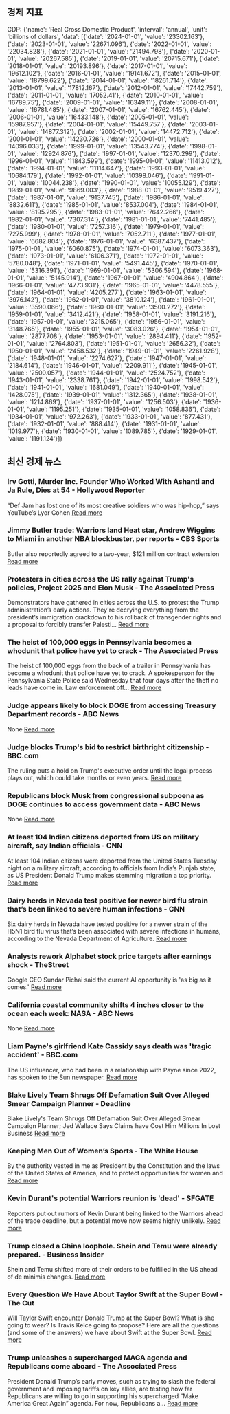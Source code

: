## 경제 지표

<!-- ECONOMIC-DATA-START -->
GDP: {'name': 'Real Gross Domestic Product', 'interval': 'annual', 'unit': 'billions of dollars', 'data': [{'date': '2024-01-01', 'value': '23302.163'}, {'date': '2023-01-01', 'value': '22671.096'}, {'date': '2022-01-01', 'value': '22034.828'}, {'date': '2021-01-01', 'value': '21494.798'}, {'date': '2020-01-01', 'value': '20267.585'}, {'date': '2019-01-01', 'value': '20715.671'}, {'date': '2018-01-01', 'value': '20193.896'}, {'date': '2017-01-01', 'value': '19612.102'}, {'date': '2016-01-01', 'value': '19141.672'}, {'date': '2015-01-01', 'value': '18799.622'}, {'date': '2014-01-01', 'value': '18261.714'}, {'date': '2013-01-01', 'value': '17812.167'}, {'date': '2012-01-01', 'value': '17442.759'}, {'date': '2011-01-01', 'value': '17052.41'}, {'date': '2010-01-01', 'value': '16789.75'}, {'date': '2009-01-01', 'value': '16349.11'}, {'date': '2008-01-01', 'value': '16781.485'}, {'date': '2007-01-01', 'value': '16762.445'}, {'date': '2006-01-01', 'value': '16433.148'}, {'date': '2005-01-01', 'value': '15987.957'}, {'date': '2004-01-01', 'value': '15449.757'}, {'date': '2003-01-01', 'value': '14877.312'}, {'date': '2002-01-01', 'value': '14472.712'}, {'date': '2001-01-01', 'value': '14230.726'}, {'date': '2000-01-01', 'value': '14096.033'}, {'date': '1999-01-01', 'value': '13543.774'}, {'date': '1998-01-01', 'value': '12924.876'}, {'date': '1997-01-01', 'value': '12370.299'}, {'date': '1996-01-01', 'value': '11843.599'}, {'date': '1995-01-01', 'value': '11413.012'}, {'date': '1994-01-01', 'value': '11114.647'}, {'date': '1993-01-01', 'value': '10684.179'}, {'date': '1992-01-01', 'value': '10398.046'}, {'date': '1991-01-01', 'value': '10044.238'}, {'date': '1990-01-01', 'value': '10055.129'}, {'date': '1989-01-01', 'value': '9869.003'}, {'date': '1988-01-01', 'value': '9519.427'}, {'date': '1987-01-01', 'value': '9137.745'}, {'date': '1986-01-01', 'value': '8832.611'}, {'date': '1985-01-01', 'value': '8537.004'}, {'date': '1984-01-01', 'value': '8195.295'}, {'date': '1983-01-01', 'value': '7642.266'}, {'date': '1982-01-01', 'value': '7307.314'}, {'date': '1981-01-01', 'value': '7441.485'}, {'date': '1980-01-01', 'value': '7257.316'}, {'date': '1979-01-01', 'value': '7275.999'}, {'date': '1978-01-01', 'value': '7052.711'}, {'date': '1977-01-01', 'value': '6682.804'}, {'date': '1976-01-01', 'value': '6387.437'}, {'date': '1975-01-01', 'value': '6060.875'}, {'date': '1974-01-01', 'value': '6073.363'}, {'date': '1973-01-01', 'value': '6106.371'}, {'date': '1972-01-01', 'value': '5780.048'}, {'date': '1971-01-01', 'value': '5491.445'}, {'date': '1970-01-01', 'value': '5316.391'}, {'date': '1969-01-01', 'value': '5306.594'}, {'date': '1968-01-01', 'value': '5145.914'}, {'date': '1967-01-01', 'value': '4904.864'}, {'date': '1966-01-01', 'value': '4773.931'}, {'date': '1965-01-01', 'value': '4478.555'}, {'date': '1964-01-01', 'value': '4205.277'}, {'date': '1963-01-01', 'value': '3976.142'}, {'date': '1962-01-01', 'value': '3810.124'}, {'date': '1961-01-01', 'value': '3590.066'}, {'date': '1960-01-01', 'value': '3500.272'}, {'date': '1959-01-01', 'value': '3412.421'}, {'date': '1958-01-01', 'value': '3191.216'}, {'date': '1957-01-01', 'value': '3215.065'}, {'date': '1956-01-01', 'value': '3148.765'}, {'date': '1955-01-01', 'value': '3083.026'}, {'date': '1954-01-01', 'value': '2877.708'}, {'date': '1953-01-01', 'value': '2894.411'}, {'date': '1952-01-01', 'value': '2764.803'}, {'date': '1951-01-01', 'value': '2656.32'}, {'date': '1950-01-01', 'value': '2458.532'}, {'date': '1949-01-01', 'value': '2261.928'}, {'date': '1948-01-01', 'value': '2274.627'}, {'date': '1947-01-01', 'value': '2184.614'}, {'date': '1946-01-01', 'value': '2209.911'}, {'date': '1945-01-01', 'value': '2500.057'}, {'date': '1944-01-01', 'value': '2524.752'}, {'date': '1943-01-01', 'value': '2338.761'}, {'date': '1942-01-01', 'value': '1998.542'}, {'date': '1941-01-01', 'value': '1681.049'}, {'date': '1940-01-01', 'value': '1428.075'}, {'date': '1939-01-01', 'value': '1312.365'}, {'date': '1938-01-01', 'value': '1214.869'}, {'date': '1937-01-01', 'value': '1256.503'}, {'date': '1936-01-01', 'value': '1195.251'}, {'date': '1935-01-01', 'value': '1058.836'}, {'date': '1934-01-01', 'value': '972.263'}, {'date': '1933-01-01', 'value': '877.431'}, {'date': '1932-01-01', 'value': '888.414'}, {'date': '1931-01-01', 'value': '1019.977'}, {'date': '1930-01-01', 'value': '1089.785'}, {'date': '1929-01-01', 'value': '1191.124'}]}
<!-- ECONOMIC-DATA-END -->
## 최신 경제 뉴스

<!-- NEWS-START -->
### Irv Gotti, Murder Inc. Founder Who Worked With Ashanti and Ja Rule, Dies at 54 - Hollywood Reporter
“Def Jam has lost one of its most creative soldiers who was hip-hop,” says YouTube’s Lyor Cohen
[Read more](http://www.hollywoodreporter.com/news/music-news/irv-gotti-murder-inc-founder-dies-1236128314/)

### Jimmy Butler trade: Warriors land Heat star, Andrew Wiggins to Miami in another NBA blockbuster, per reports - CBS Sports
Butler also reportedly agreed to a two-year, $121 million contract extension
[Read more](https://www.cbssports.com/nba/news/jimmy-butler-trade-warriors-land-heat-star-andrew-wiggins-to-miami-in-another-nba-blockbuster-per-reports/)

### Protesters in cities across the US rally against Trump's policies, Project 2025 and Elon Musk - The Associated Press
Demonstrators have gathered in cities across the U.S. to protest the Trump administration’s early actions. They're decrying everything from the president’s immigration crackdown to his rollback of transgender rights and a proposal to forcibly transfer Palesti…
[Read more](https://apnews.com/article/50501-protests-project-2025-trump-state-capitols-ddd341171a54ba9b498cbfe7530e18ab)

### The heist of 100,000 eggs in Pennsylvania becomes a whodunit that police have yet to crack - The Associated Press
The heist of 100,000 eggs from the back of a trailer in Pennsylvania has become a whodunit that police have yet to crack. A spokesperson for the Pennsylvania State Police said Wednesday that four days after the theft no leads have come in. Law enforcement off…
[Read more](https://apnews.com/article/eggs-stolen-pennsylvania-100000-c1c260ca05b9f84612c61071cb504939)

### Judge appears likely to block DOGE from accessing Treasury Department records - ABC News
None
[Read more](https://abcnews.go.com/US/judge-weigh-block-doge-accessing-treasury-department-records/story?id\\u003d118498817)

### Judge blocks Trump's bid to restrict birthright citizenship - BBC.com
The ruling puts a hold on Trump's executive order until the legal process plays out, which could take months or even years.
[Read more](https://www.bbc.com/news/articles/cvg8kk9j3j0o)

### Republicans block Musk from congressional subpoena as DOGE continues to access government data - ABC News
None
[Read more](https://abcnews.go.com/Politics/republicans-block-musk-congressional-subpoena-doge-continues-access/story?id\\u003d118487749)

### At least 104 Indian citizens deported from US on military aircraft, say Indian officials - CNN
At least 104 Indian citizens were deported from the United States Tuesday night on a military aircraft, according to officials from India’s Punjab state, as US President Donald Trump makes stemming migration a top priority.
[Read more](https://www.cnn.com/2025/02/05/asia/india-citizens-us-deportation-intl-hnk-latam/index.html)

### Dairy herds in Nevada test positive for newer bird flu strain that’s been linked to severe human infections - CNN
Six dairy herds in Nevada have tested positive for a newer strain of the H5N1 bird flu virus that’s been associated with severe infections in humans, according to the Nevada Department of Agriculture.
[Read more](https://www.cnn.com/2025/02/05/health/bird-flu-cattle-nevada/index.html)

### Analysts rework Alphabet stock price targets after earnings shock - TheStreet
Google CEO Sundar Pichai said the current AI opportunity is 'as big as it comes.'
[Read more](https://www.thestreet.com/investing/analysts-rework-google-stock-price-targets-after-q4-earnings-shock)

### California coastal community shifts 4 inches closer to the ocean each week: NASA - ABC News
None
[Read more](https://abcnews.go.com/US/california-coastal-community-shifts-4-inches-closer-ocean/story?id\\u003d118493997)

### Liam Payne's girlfriend Kate Cassidy says death was 'tragic accident' - BBC.com
The US influencer, who had been in a relationship with Payne since 2022, has spoken to the Sun newspaper.
[Read more](https://www.bbc.com/news/articles/cgrnll1w8rqo)

### Blake Lively Team Shrugs Off Defamation Suit Over Alleged Smear Campaign Planner - Deadline
Blake Lively's Team Shrugs Off Defamation Suit Over Alleged Smear Campaign Planner; Jed Wallace Says Claims have Cost Him Millions In Lost Business
[Read more](http://deadline.com/2025/02/blake-lively-defamation-suit-reaction-jed-wallace-1236279581/)

### Keeping Men Out of Women’s Sports - The White House
By the authority vested in me as President by the Constitution and the laws of the United States of America, and to protect opportunities for women and
[Read more](https://www.whitehouse.gov/presidential-actions/2025/02/keeping-men-out-of-womens-sports/)

### Kevin Durant's potential Warriors reunion is 'dead' - SFGATE
Reporters put out rumors of Kevin Durant being linked to the Warriors ahead of the trade deadline, but a potential move now seems highly unlikely.
[Read more](https://www.sfgate.com/warriors/article/kevin-durant-potential-warriors-reunion-unclear-20148969.php)

### Trump closed a China loophole. Shein and Temu were already prepared. - Business Insider
Shein and Temu shifted more of their orders to be fulfilled in the US ahead of de minimis changes.
[Read more](https://www.businessinsider.com/shein-temu-wont-be-killed-by-de-minimis-exemption-changes-2025-2)

### Every Question We Have About Taylor Swift at the Super Bowl - The Cut
Will Taylor Swift encounter Donald Trump at the Super Bowl? What is she going to wear? Is Travis Kelce going to propose? Here are all the questions (and some of the answers) we have about Swift at the Super Bowl.
[Read more](http://www.thecut.com/article/will-taylor-swift-be-at-the-super-bowl-everything-we-know.html)

### Trump unleashes a supercharged MAGA agenda and Republicans come aboard - The Associated Press
President Donald Trump’s early moves, such as trying to slash the federal government and imposing tariffs on key allies, are testing how far Republicans are willing to go in supporting his supercharged “Make America Great Again” agenda. For now, Republicans a…
[Read more](https://apnews.com/article/trump-republicans-maga-agenda-resistance-09c71f4a1e4084e3adf92546219ee4ab)

<!-- NEWS-END -->
